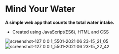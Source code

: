 # Mind Your Water

**A simple web app that counts the total water intake.**

- Created using JavaScript(ES6), HTML and CSS

![screenshot-127 0 0 1_5501-2021 06 23-15_21_05](https://user-images.githubusercontent.com/54687372/123163264-242ab300-d437-11eb-8949-d0bc8240a9b2.png)
![screenshot-127 0 0 1_5501-2021 06 23-15_22_42](https://user-images.githubusercontent.com/54687372/123163289-2c82ee00-d437-11eb-91c2-460337c82dd4.png)
